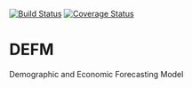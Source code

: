 [![Build Status](https://travis-ci.org/SANDAG/pydefm.svg?branch=master)](https://travis-ci.org/SANDAG/pydefm)
[![Coverage Status](https://coveralls.io/repos/github/SANDAG/pydefm/badge.svg?branch=master)](https://coveralls.io/r/SANDAG/pydefm?branch=master)


# DEFM
Demographic and Economic Forecasting Model

